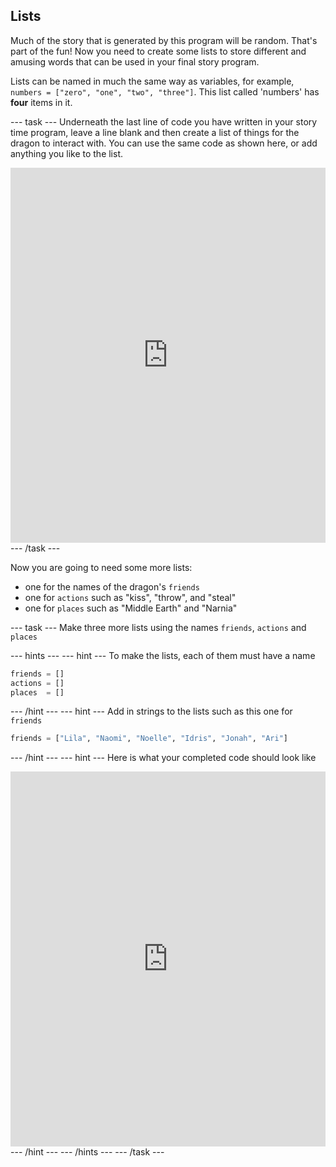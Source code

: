 ## Lists

Much of the story that is generated by this program will be random. That's part of the fun! Now you need to create some lists to store different and amusing words that can be used in your final story program. 

Lists can be named in much the same way as variables, for example, `numbers = ["zero", "one", "two", "three"]`. This list called 'numbers' has **four** items in it. 

--- task ---
Underneath the last line of code you have written in your story time program, leave a line blank and then create a list of things for the dragon to interact with. You can use the same code as shown here, or add anything you like to the list.

<iframe src="https://trinket.io/embed/python/234f6ed347" width="100%" height="600" frameborder="0" marginwidth="0" marginheight="0" allowfullscreen></iframe>
--- /task ---

Now you are going to need some more lists:
- one for the names of the dragon's `friends`
- one for `actions` such as "kiss", "throw", and "steal"
- one for `places` such as "Middle Earth" and "Narnia"

--- task ---
Make three more lists using the names `friends`, `actions` and `places`

--- hints --- --- hint ---
To make the lists, each of them must have a name
```python
friends = []
actions = []
places  = []
```
--- /hint --- --- hint ---
Add in strings to the lists such as this one for `friends`

```python
friends = ["Lila", "Naomi", "Noelle", "Idris", "Jonah", "Ari"]
```
--- /hint --- --- hint ---
Here is what your completed code should look like
<iframe src="https://trinket.io/embed/python/5e264dd3e2" width="100%" height="600" frameborder="0" marginwidth="0" marginheight="0" allowfullscreen></iframe>
--- /hint --- --- /hints ---
--- /task ---

	
		

